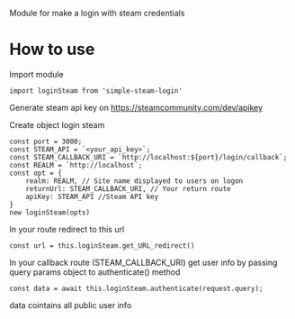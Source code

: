 Module for make a login with steam credentials

# How to use
Import module

```
import loginSteam from 'simple-steam-login'
```

Generate steam api key on https://steamcommunity.com/dev/apikey

Create object login steam

```
const port = 3000;
const STEAM_API = `<your_api_key>`;
const STEAM_CALLBACK_URI = `http://localhost:${port}/login/callback`;
const REALM = `http://localhost`;
const opt = {
    realm: REALM, // Site name displayed to users on logon
    returnUrl: STEAM_CALLBACK_URI, // Your return route
    apiKey: STEAM_API //Steam API key   
}
new loginSteam(opts)
```

In your route redirect to this url
```
const url = this.loginSteam.get_URL_redirect()
```

In your callback route (STEAM_CALLBACK_URI) get user info by passing query params object to authenticate() method
```
const data = await this.loginSteam.authenticate(request.query);
```

data cointains all public user info